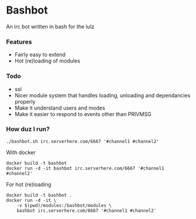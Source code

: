# Bashbot
An irc bot written in bash for the lulz

### Features
* Fairly easy to extend
* Hot (re)loading of modules

### Todo
* ssl
* Nicer module system that handles loading, unloading and dependancies properly
* Make it understand users and modes
* Make it easier to respond to events other than PRIVMSG

### How duz I run?
```
./bashbot.sh irc.serverhere.com/6667 '#channel1 #channel2'
```
With docker
```
docker build -t bashbot
docker run -d -it bashbot irc.serverhere.com/6667 '#channel1 #channel2'
```
For hot (re)loading
```
docker build -t bashbot .
docker run -d -it \
    -v $(pwd)/modules:/bashbot/modules \
    bashbot irc.serverhere.com/6667 '#channel1 #channel2'
```
